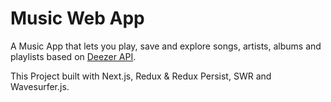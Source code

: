 # Music Web App

A Music App that lets you play, save and explore songs, artists, albums and playlists based on [Deezer API](https://developers.deezer.com).

This Project built with Next.js, Redux & Redux Persist, SWR and Wavesurfer.js.


